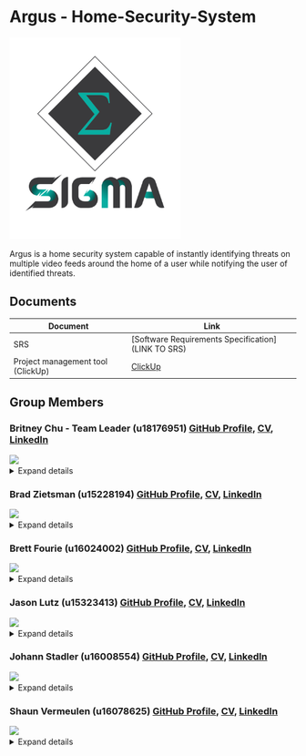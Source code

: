# Argus - Home-Security-System
<img src="Sigma_Logo.png" width=300/>

Argus is a home security system  capable of instantly identifying threats on multiple video feeds around the home of a user while notifying the user of identified threats.

## Documents
| Document                         	| Link                                                                                        	|
|----------------------------------	|---------------------------------------------------------------------------------------------	|
| SRS                              	| [Software Requirements Specification](LINK TO SRS)                                      	    |
| Project management tool (ClickUp) | [ClickUp](https://app.clickup.com/2535636/v/l/s/2669690)                                      |

## Group Members

### Britney Chu - Team Leader (u18176951) [GitHub Profile](https://github.com/BritneyChu), [CV](https://britneychu.github.io/), [LinkedIn](https://www.linkedin.com/in/britney-chu-ab434a1a3/)

<img src="https://github.com/BritneyChu.png" width = 200/>

<details><summary>Expand details</summary>
<div class="right">

**Interests:**

    - Artificial intelligence        - VR        - Machine Learning

**Skills:**

    - Adobe XD                  - Landbot.io    - Draw.io   
    
    - PHP                       - C++           - SQL
    
    - Intel x86 Assembly        - Kotlin        - JSON
    
    - XML                       - Android

**Previous work experience:**

* **Volunteer in IT** NGO  
Slavefreetrade, Switzerland

**Attitudes:**

    - Ambitious     - Dedicated     - Easy-going

**Links to other profiles:**
</div>

</details>

### Brad Zietsman (u15228194) [GitHub Profile](https://github.com/Bradford-700), [CV](https://bradford-700.github.io/online-cv), [LinkedIn](https://www.linkedin.com/in/brad-zietsman/)

<img src="https://github.com/Bradford-700.png" width = 200/>

<details><summary>Expand details</summary>

- __Interests__: 
- __Skills__: 
- __Previous work experience__:
- __Attitudes__:

</details>

### Brett Fourie (u16024002) [GitHub Profile](https://github.com/BrettFourie), [CV](https://brettfourie.github.io/online-cv/), [LinkedIn](https://www.linkedin.com/in/brett-fourie-949021192/)

<img src="https://github.com/BrettFourie.png" width = 200/>

<details><summary>Expand details</summary>

- __Interests__: Gym, Gaming, Technology and Reading
- __Skills__:  Java, C++, x86 Assembly, HTML, CSS, JavaScript, PHP, Android Development and UI/UX Design
- __Previous Work Experience__: No formal work experience
- __Attitudes__: Hard working, positive, dedicated and punctual

</details>

### Jason Lutz (u15323413) [GitHub Profile](https://github.com/jay-lutz), [CV](https://jay-lutz.github.io), [LinkedIn]()

<img src="https://github.com/jay-lutz.png" width = 200/>

<details><summary>Expand details</summary>

- __Interests__: 
- __Skills__: 
- __Previous work experience__:
- __Attitudes__:

</details>

### Johann Stadler (u16008554) [GitHub Profile](https://github.com/JohannSS), [CV](https://johannss.github.io/my_online_CV), [LinkedIn](https://www.linkedin.com/in/johann-stadler-0064251a9/)

<img src="https://github.com/JohannSS.png" width = 200/>

<details><summary>Expand details</summary>

- __Interests__: Trail running, Motor sports, CNC machining, 3D printing
- __Skills__: Java, C++, Assembler, HTML, CSS, JavaScript, Android and MySQL
- __Previous work experience__: No formal work experience, 5 years of University level programming experience.
- __Attitudes__: Dedicated, hard worker, perfectionist, creative and positive.

</details> 

### Shaun Vermeulen (u16078625) [GitHub Profile](https://github.com/ShaunVermeulen), [CV](https://shaunvermeulen.github.io), [LinkedIn](https://www.linkedin.com/in/shaun-vermeulen-a617161a4)

<img src="https://github.com/ShaunVermeulen.png" width = 200/>

<details><summary>Expand details</summary>

- __Interests__: Gaming, Fishing, Camping
- __Skills__: Java, C++, HTML, CSS, PHP, x86 Assembly, Android, MySQL
- __Previous work experience__: No formal work experience. I am currently a student at the University of Pretoria enrolled for BSc Computer Science
- __Attitudes__: Determinated, Positive, Hard Working, Dedicated 

</details> 
